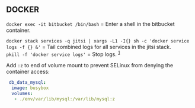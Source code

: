 ## DOCKER

`docker exec -it bitbucket /bin/bash` = Enter a shell in the bitbucket container.

`docker stack services -q jitsi | xargs -L1 -I{} sh -c 'docker service logs -f {} &'` = Tail combined logs for all services in the jitsi stack.<br>
`pkill -f 'docker service logs'` = Stop logs. <sup>[1]</sup><br>

Add `:z` to end of volume mount to prevent SELinux from denying the container access:
```yaml
 db_data_mysql:
  image: busybox
  volumes:
   - ./env/var/lib/mysql:/var/lib/mysql:z
```

[1]: https://github.com/moby/moby/issues/31458
